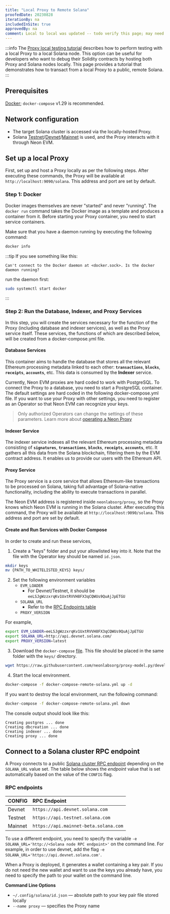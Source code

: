 ```yaml
---
title: "Local Proxy to Remote Solana"
proofedDate: 20230828
iterationBy: na
includedInSite: true
approvedBy: na
comment: Local to local was updated -- todo verify this page; may need update also e.g. instruction says For Devnet/Testnet, it should be `eeLSJgWzzxrqKv1UxtRVVH8FX3qCQWUs9QuAjJpETGU` but are Devnet and Testnet not two different entities?
---
```


:::info
The [Proxy local testing tutorial](/docs/operating/basic) describes how to perform testing with a local Proxy to a local Solana node. This option can be useful for developers who want to debug their Solidity contracts by hosting both Proxy and Solana nodes locally. This page provides a tutorial that demonstrates how to transact from a local Proxy to a public, remote Solana.
:::


## Prerequisites
[Docker](https://docs.docker.com/get-docker/); `docker-compose` v1.29 is recommended.

## Network configuration
  * The target Solana cluster is accessed via the locally-hosted Proxy.
  * Solana [Testnet](https://docs.solana.com/clusters#testnet)/[Devnet](https://docs.solana.com/clusters#devnet)/[Mainnet](https://docs.solana.com/clusters#mainnet-beta) is used, and the Proxy interacts with it through Neon EVM.

## Set up a local Proxy
First, set up and host a Proxy locally as per the following steps. After executing these commands, the Proxy will be available at `http://localhost:9090/solana`. This address and port are set by default.

### Step 1: Docker
Docker images themselves are never "started" and never "running". The `docker run` command takes the Docker image as a template and produces a container from it. Before starting your Proxy container, you need to start service containers.

Make sure that you have a daemon running by executing the following command:
```bash
docker info
```

:::tip
If you see something like this:
```console
Can't connect to the Docker daemon at <docker.sock>. Is the docker daemon running?
```
run the daemon first:
```bash
sudo systemctl start docker
```
:::

### Step 2: Run the Database, Indexer, and Proxy Services
In this step, you will create the services necessary for the function of the Proxy (including database and indexer services), as well as the Proxy service itself. These services, the functions of which are described below, will be created from a docker-compose.yml file.

#### Database Services
This container aims to handle the database that stores all the relevant Ethereum processing metadata linked to each other: **`transactions`**, **`blocks`**, **`receipts`**, **`accounts`**, etc. This data is consumed by the **Indexer** service.

Currently, Neon EVM proxies are hard coded to work with PostgreSQL. To connect the Proxy to a database, you need to start a PostgreSQL container. The default settings are hard coded in the following docker-compose.yml file. If you want to use your Proxy with other settings, you need to register as an Operator so that Neon EVM can recognize your keys.

> Only authorized Operators can change the settings of these parameters. Learn more about [operating a Neon Proxy](/docs/operating/operator-introduction.md)

#### Indexer Service
The indexer service indexes all the relevant Ethereum processing metadata consisting of **`signatures`**, **`transactions`**, **`blocks`**, **`receipts`**, **`accounts`**, etc. It gathers all this data from the Solana blockchain, filtering them by the EVM contract address. It enables us to provide our users with the Ethereum API.

#### Proxy Service
The Proxy service is a core service that allows Ethereum-like transactions to be processed on Solana, taking full advantage of Solana-native functionality, including the ability to execute transactions in parallel.

The Neon EVM address is registered inside `neonlabsorg/proxy`, so the Proxy knows which Neon EVM is running in the Solana cluster. After executing this command, the Proxy will be available at `http://localhost:9090/solana`. This address and port are set by default.

#### Create and Run Services with Docker Compose
In order to create and run these services, 

1. Create a "keys" folder and put your allowlisted key into it. Note that the file with the Operator key should be named `id.json`.
```bash
mkdir keys
mv {PATH_TO_WHITELISTED_KEYS} keys/
```

2. Set the following environment variables
   - `EVM_LOADER`
     - For Devnet/Testnet, it should be `eeLSJgWzzxrqKv1UxtRVVH8FX3qCQWUs9QuAjJpETGU`
   - `SOLANA_URL`
     - Refer to the [RPC Endpoints table](#rpc-endpoints)
   - `PROXY_VERSION`

For example,
```bash
export EVM_LOADER=eeLSJgWzzxrqKv1UxtRVVH8FX3qCQWUs9QuAjJpETGU
export SOLANA_URL=http://api.devnet.solana.com/
export PROXY_VERSION=latest
```

3. Download the `docker-compose` [file](https://github.com/neonlabsorg/proxy-model.py/blob/develop/docker-compose/docker-compose-remote-solana.yml). This file should be placed in the same folder with the `keys/` directory.
```bash
wget https://raw.githubusercontent.com/neonlabsorg/proxy-model.py/develop/proxy/docker-compose-remote-solana.yml
```

4. Start the local environment.
```bash   
docker-compose -f docker-compose-remote-solana.yml up -d
```

If you want to destroy the local environment, run the following command:
```bash
docker-compose -f docker-compose-remote-solana.yml down
```

The console output should look like this:
```console
Creating postgres ... done
Creating dbcreation ... done
Creating indexer ... done
Creating proxy ... done
```

## Connect to a Solana cluster RPC endpoint

A Proxy connects to a public [Solana cluster RPC endpoint](https://docs.solana.com/cluster/rpc-endpoints) depending on the `SOLANA_URL` value set. The table below shows the *endpoint* value that is set automatically based on the value of the `CONFIG` flag.

### RPC endpoints
CONFIG | RPC Endpoint
:-|:-
Devnet | `https://api.devnet.solana.com`
Testnet | `https://api.testnet.solana.com`
Mainnet | `https://api.mainnet-beta.solana.com`

To use a different endpoint, you need to specify the variable `-e SOLANA_URL='http://<Solana node RPC endpoint>'` on the command line. For example, in order to use devnet, add the flag `-e SOLANA_URL='https://api.devnet.solana.com'`.

When a Proxy is deployed, it generates a wallet containing a key pair. If you do not need the new wallet and want to use the keys you already have, you need to specify the path to your wallet on the command line.

**Command Line Options**
  * `~/.config/solana/id.json` — absolute path to your key pair file stored locally
  * `--name proxy` — specifies the Proxy name

<!-- retired to retire linked page If you are not registered as an operator, you can only use test public keys. A list of available public keys is accessible in the  {Neon Proxy RPC Endpoints} (clusters/neon_proxy_rpc_endpoints.md) section. You do not need to specify the key using the `-v` flag, since it is already hard-coded into the Devnet/Testnet containers. -->
